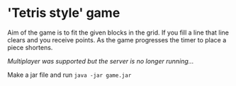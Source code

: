 # 'Tetris style' game

Aim of the game is to fit the given blocks in the grid. If you fill a line
that line clears and you receive points. As the game progresses the timer to
place a piece shortens.

*Multiplayer was supported but the server is no longer running...*

Make a jar file and run `java -jar game.jar` 
